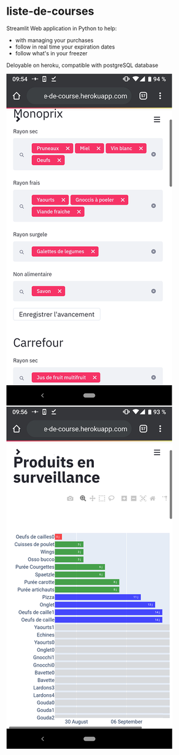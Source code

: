 # liste-de-courses

Streamlit Web application in Python to help:
- with managing your purchases
- follow in real time your expiration dates
- follow what's in your freezer

Deloyable on heroku, compatible with postgreSQL database

![Image screenshot1](Screenshot_1_mini.png)
![Image screenshot3](Screenshot_3_mini.png)
